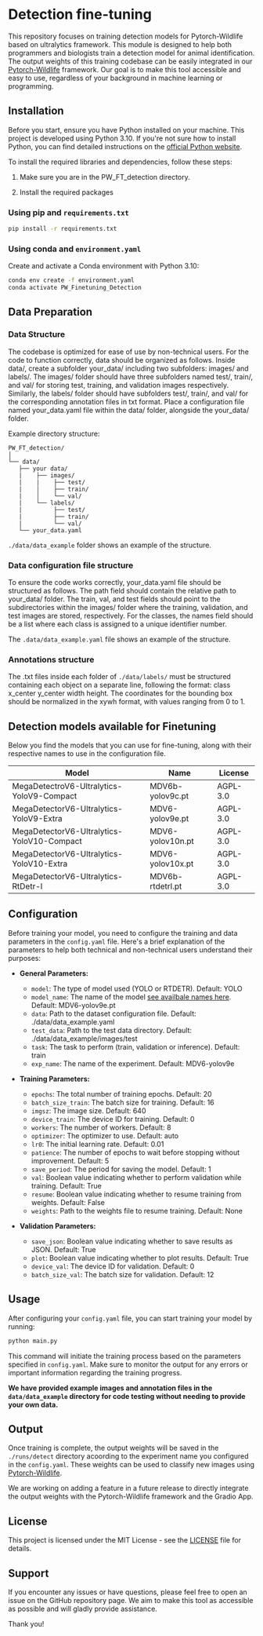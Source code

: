 # Detection fine-tuning

This repository focuses on training detection models for Pytorch-Wildlife based on ultralytics framework. This module is designed to help both programmers and biologists train a detection model for animal identification. The output weights of this training codebase can be easily integrated in our [Pytorch-Wildlife](https://github.com/microsoft/CameraTraps/) framework. Our goal is to make this tool accessible and easy to use, regardless of your background in machine learning or programming.

## Installation

Before you start, ensure you have Python installed on your machine. This project is developed using Python 3.10. If you're not sure how to install Python, you can find detailed instructions on the [official Python website](https://www.python.org/).

To install the required libraries and dependencies, follow these steps:

1. Make sure you are in the PW_FT_detection directory.

2. Install the required packages

### Using pip and `requirements.txt`

   ```bash
   pip install -r requirements.txt
   ```

### Using conda and `environment.yaml`

  Create and activate a Conda environment with Python 3.10:

   ```bash
   conda env create -f environment.yaml
   conda activate PW_Finetuning_Detection
   ```

## Data Preparation

### Data Structure

The codebase is optimized for ease of use by non-technical users. For the code to function correctly, data should be organized as follows. Inside data/, create a subfolder your_data/ including two subfolders: images/ and labels/. The images/ folder should have three subfolders named test/, train/, and val/ for storing test, training, and validation images respectively. Similarly, the labels/ folder should have subfolders test/, train/, and val/ for the corresponding annotation files in txt format. Place a configuration file named your_data.yaml file within the data/ folder, alongside the your_data/ folder.

Example directory structure:

```plaintext
PW_FT_detection/
│
└── data/
   ├── your data/
   |    ├── images/
   |    |    ├── test/
   |    │    ├── train/
   |    │    └── val/
   |    └── labels/ 
   |         ├── test/
   |         ├── train/
   |         └── val/
   └── your_data.yaml

```
`./data/data_example` folder shows an example of the structure.

### Data configuration file structure

To ensure the code works correctly, your_data.yaml file should be structured as follows. The path field should contain the relative path to your_data/ folder. The train, val, and test fields should point to the subdirectories within the images/ folder where the training, validation, and test images are stored, respectively. For the classes, the names field should be a list where each class is assigned to a unique identifier number. 

The `.data/data_example.yaml` file shows an example of the structure.

### Annotations structure

The .txt files inside each folder of `./data/labels/` must be structured containing each object on a separate line, following the format: class x_center y_center width height. The coordinates for the bounding box should be normalized in the xywh format, with values ranging from 0 to 1.

## Detection models available for Finetuning

Below you find the models that you can use for fine-tuning, along with their respective names to use in the configuration file.

|Model|Name|License|
|---|---|---|
|MegaDetectroV6-Ultralytics-YoloV9-Compact|MDV6b-yolov9c.pt|AGPL-3.0|
|MegaDetectorV6-Ultralytics-YoloV9-Extra|MDV6-yolov9e.pt|AGPL-3.0|
|MegaDetectorV6-Ultralytics-YoloV10-Compact|MDV6-yolov10n.pt|AGPL-3.0|
|MegaDetectorV6-Ultralytics-YoloV10-Extra|MDV6-yolov10x.pt|AGPL-3.0|
|MegaDetectorV6-Ultralytics-RtDetr-l|MDV6b-rtdetrl.pt|AGPL-3.0|

## Configuration

Before training your model, you need to configure the training and data parameters in the `config.yaml` file. Here's a brief explanation of the parameters to help both technical and non-technical users understand their purposes:

- **General Parameters:**  
  - `model`: The type of model used (YOLO or RTDETR). Default: YOLO  
  - `model_name`: The name of the model [see availbale names here](#detection-models-available-for-finetuning). Default: MDV6-yolov9e.pt  
  - `data`: Path to the dataset configuration file. Default: ./data/data_example.yaml  
  - `test_data`: Path to the test data directory. Default: ./data/data_example/images/test  
  - `task`: The task to perform (train, validation or inference). Default: train  
  - `exp_name`: The name of the experiment. Default: MDV6-yolov9e  
  
- **Training Parameters:**  
  - `epochs`: The total number of training epochs. Default: 20  
  - `batch_size_train`: The batch size for training. Default: 16  
  - `imgsz`: The image size. Default: 640  
  - `device_train`: The device ID for training. Default: 0  
  - `workers`: The number of workers. Default: 8  
  - `optimizer`: The optimizer to use. Default: auto  
  - `lr0`: The initial learning rate. Default: 0.01  
  - `patience`: The number of epochs to wait before stopping without improvement. Default: 5  
  - `save_period`: The period for saving the model. Default: 1  
  - `val`: Boolean value indicating whether to perform validation while training. Default: True  
  - `resume`: Boolean value indicating whether to resume training from weights. Default: False  
  - `weights`: Path to the weights file to resume training. Default: None
  
- **Validation Parameters:**  
  - `save_json`: Boolean value indicating whether to save results as JSON. Default: True  
  - `plot`: Boolean value indicating whether to plot results. Default: True 
  - `device_val`: The device ID for validation. Default: 0  
  - `batch_size_val`: The batch size for validation. Default: 12 

## Usage

After configuring your `config.yaml` file, you can start training your model by running:

```bash
python main.py
```

This command will initiate the training process based on the parameters specified in `config.yaml`. Make sure to monitor the output for any errors or important information regarding the training progress.

**We have provided example images and annotation files in the `data/data_example` directory for code testing without needing to provide your own data.**

## Output

Once training is complete, the output weights will be saved in the `./runs/detect` directory acoording to the experiment name you configured in the `config.yaml`. These weights can be used to classify new images using [Pytorch-Wildlife](https://github.com/microsoft/CameraTraps/).

We are working on adding a feature in a future release to directly integrate the output weights with the Pytorch-Wildlife framework and the Gradio App.

## License

This project is licensed under the MIT License - see the [LICENSE](./LICENSE) file for details.

## Support

If you encounter any issues or have questions, please feel free to open an issue on the GitHub repository page. We aim to make this tool as accessible as possible and will gladly provide assistance.

Thank you!
